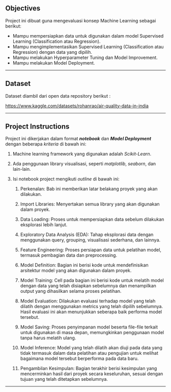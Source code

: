 ## Objectives

Project ini dibuat guna mengevaluasi konsep Machine Learning sebagai berikut:

- Mampu mempersiapkan data untuk digunakan dalam model Supervised Learning (Classification atau Regression).
- Mampu mengimplementasikan Supervised Learning (Classification atau Regression) dengan data yang dipilih.
- Mampu melakukan Hyperparameter Tuning dan Model Improvement.
- Mampu melakukan Model Deployment.

---

## Dataset

Dataset diambil dari open data repository berikut :

https://www.kaggle.com/datasets/rohanrao/air-quality-data-in-india 

---

## Project Instructions

Project ini dikerjakan dalam format ***notebook*** dan ***Model Deployment*** dengan beberapa *kriteria* di bawah ini:

1. Machine learning framework yang digunakan adalah *Scikit-Learn*.

2. Ada penggunaan library visualisasi, seperti *matplotlib*, *seaborn*, dan lain-lain.

3. Isi notebook project mengikuti *outline* di bawah ini:
   1. Perkenalan: Bab ini memberikan latar belakang proyek yang akan dilakukan.
      
   2. Import Libraries: Menyertakan semua library yang akan digunakan dalam proyek.

   3. Data Loading: Proses untuk mempersiapkan data sebelum dilakukan eksplorasi lebih lanjut.

   4. Exploratory Data Analysis (EDA): Tahap eksplorasi data dengan menggunakan query, grouping, visualisasi sederhana, dan lainnya.

   5. Feature Engineering: Proses persiapan data untuk pelatihan model, termasuk pembagian data dan preprocessing. 
   
   6. Model Definition: Bagian ini berisi kode untuk mendefinisikan arsitektur model yang akan digunakan dalam proyek.

   7. Model Training: Cell pada bagian ini berisi kode untuk melatih model dengan data yang telah disiapkan sebelumnya dan menampilkan output yang dihasilkan selama proses pelatihan.

   8. Model Evaluation: Dilakukan evaluasi terhadap model yang telah dilatih dengan menggunakan metrics yang telah dipilih sebelumnya. Hasil evaluasi ini akan menunjukkan seberapa baik performa model tersebut.

   9. Model Saving: Proses penyimpanan model beserta file-file terkait untuk digunakan di masa depan, memungkinkan penggunaan model tanpa harus melatih ulang.

   10. Model Inference: Model yang telah dilatih akan diuji pada data yang tidak termasuk dalam data pelatihan atau pengujian untuk melihat bagaimana model tersebut berperforma pada data baru.

   11. Pengambilan Kesimpulan: Bagian terakhir berisi kesimpulan yang mencerminkan hasil dari proyek secara keseluruhan, sesuai dengan tujuan yang telah ditetapkan sebelumnya.

---